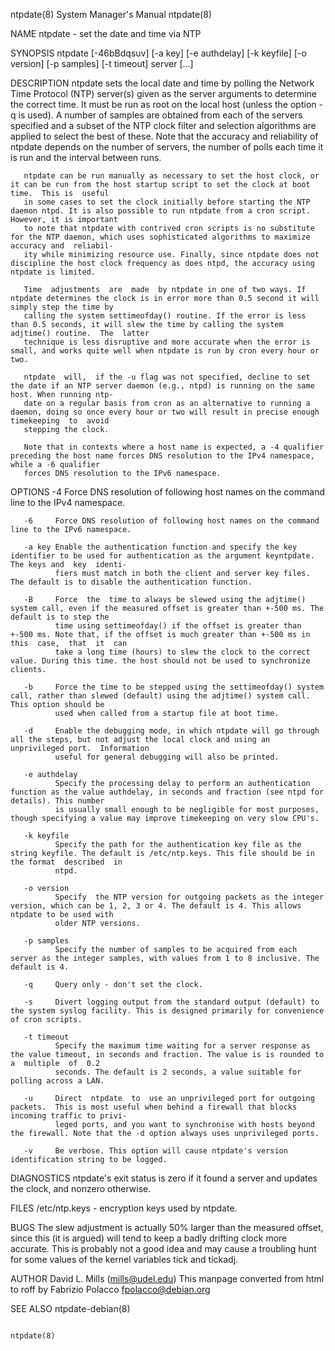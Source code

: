 ntpdate(8)                                                             System Manager's Manual                                                            ntpdate(8)

NAME
       ntpdate - set the date and time via NTP

SYNOPSIS
       ntpdate [-46bBdqsuv] [-a key] [-e authdelay] [-k keyfile] [-o version] [-p samples] [-t timeout] server [...]

DESCRIPTION
       ntpdate  sets  the  local  date and time by polling the Network Time Protocol (NTP) server(s) given as the server arguments to determine the correct time. It
       must be run as root on the local host (unless the option -q is used). A number of samples are obtained from each of the servers specified and a subset of the
       NTP clock filter and selection algorithms are applied to select the best of these. Note that the accuracy and reliability of ntpdate depends on the number of
       servers, the number of polls each time it is run and the interval between runs.

       ntpdate can be run manually as necessary to set the host clock, or it can be run from the host startup script to set the clock at boot time.  This is  useful
       in some cases to set the clock initially before starting the NTP daemon ntpd. It is also possible to run ntpdate from a cron script. However, it is important
       to note that ntpdate with contrived cron scripts is no substitute for the NTP daemon, which uses sophisticated algorithms to maximize accuracy and  reliabil‐
       ity while minimizing resource use. Finally, since ntpdate does not discipline the host clock frequency as does ntpd, the accuracy using ntpdate is limited.

       Time  adjustments  are  made  by ntpdate in one of two ways. If ntpdate determines the clock is in error more than 0.5 second it will simply step the time by
       calling the system settimeofday() routine. If the error is less than 0.5 seconds, it will slew the time by calling the system adjtime() routine.  The  latter
       technique is less disruptive and more accurate when the error is small, and works quite well when ntpdate is run by cron every hour or two.

       ntpdate  will,  if the -u flag was not specified, decline to set the date if an NTP server daemon (e.g., ntpd) is running on the same host. When running ntp‐
       date on a regular basis from cron as an alternative to running a daemon, doing so once every hour or two will result in precise enough timekeeping  to  avoid
       stepping the clock.

       Note that in contexts where a host name is expected, a -4 qualifier preceding the host name forces DNS resolution to the IPv4 namespace, while a -6 qualifier
       forces DNS resolution to the IPv6 namespace.

OPTIONS
       -4     Force DNS resolution of following host names on the command line to the IPv4 namespace.

       -6     Force DNS resolution of following host names on the command line to the IPv6 namespace.

       -a key Enable the authentication function and specify the key identifier to be used for authentication as the argument keyntpdate. The keys and  key  identi‐
              fiers must match in both the client and server key files. The default is to disable the authentication function.

       -B     Force  the  time to always be slewed using the adjtime() system call, even if the measured offset is greater than +-500 ms. The default is to step the
              time using settimeofday() if the offset is greater than +-500 ms. Note that, if the offset is much greater than +-500 ms in this  case,  that  it  can
              take a long time (hours) to slew the clock to the correct value. During this time. the host should not be used to synchronize clients.

       -b     Force the time to be stepped using the settimeofday() system call, rather than slewed (default) using the adjtime() system call. This option should be
              used when called from a startup file at boot time.

       -d     Enable the debugging mode, in which ntpdate will go through all the steps, but not adjust the local clock and using an unprivileged port.  Information
              useful for general debugging will also be printed.

       -e authdelay
              Specify the processing delay to perform an authentication function as the value authdelay, in seconds and fraction (see ntpd for details). This number
              is usually small enough to be negligible for most purposes, though specifying a value may improve timekeeping on very slow CPU's.

       -k keyfile
              Specify the path for the authentication key file as the string keyfile. The default is /etc/ntp.keys. This file should be in the format  described  in
              ntpd.

       -o version
              Specify  the NTP version for outgoing packets as the integer version, which can be 1, 2, 3 or 4. The default is 4. This allows ntpdate to be used with
              older NTP versions.

       -p samples
              Specify the number of samples to be acquired from each server as the integer samples, with values from 1 to 8 inclusive. The default is 4.

       -q     Query only - don't set the clock.

       -s     Divert logging output from the standard output (default) to the system syslog facility. This is designed primarily for convenience of cron scripts.

       -t timeout
              Specify the maximum time waiting for a server response as the value timeout, in seconds and fraction. The value is is rounded to  a  multiple  of  0.2
              seconds. The default is 2 seconds, a value suitable for polling across a LAN.

       -u     Direct  ntpdate  to  use an unprivileged port for outgoing packets.  This is most useful when behind a firewall that blocks incoming traffic to privi‐
              leged ports, and you want to synchronise with hosts beyond the firewall. Note that the -d option always uses unprivileged ports.

       -v     Be verbose. This option will cause ntpdate's version identification string to be logged.

DIAGNOSTICS
       ntpdate's exit status is zero if it found a server and updates the clock, and nonzero otherwise.

FILES
       /etc/ntp.keys
              - encryption keys used by ntpdate.

BUGS
       The slew adjustment is actually 50% larger than the measured offset, since this (it is argued) will tend to keep a badly drifting clock more  accurate.  This
       is probably not a good idea and may cause a troubling hunt for some values of the kernel variables tick and tickadj.

AUTHOR
       David L. Mills (mills@udel.edu)
       This manpage converted from html to roff by Fabrizio Polacco <fpolacco@debian.org>

SEE ALSO
       ntpdate-debian(8)

                                                                                                                                                          ntpdate(8)

